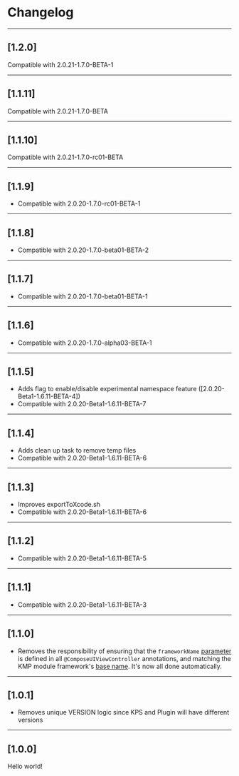 # Changelog
---

## [1.2.0]

Compatible with 2.0.21-1.7.0-BETA-1

---

## [1.1.11]

Compatible with 2.0.21-1.7.0-BETA

---

## [1.1.10]

Compatible with 2.0.21-1.7.0-rc01-BETA

---

## [1.1.9]

- Compatible with 2.0.20-1.7.0-rc01-BETA-1

---

## [1.1.8]

- Compatible with 2.0.20-1.7.0-beta01-BETA-2

---

## [1.1.7]

- Compatible with 2.0.20-1.7.0-beta01-BETA-1

---

## [1.1.6]

- Compatible with 2.0.20-1.7.0-alpha03-BETA-1

---

## [1.1.5]

- Adds flag to enable/disable experimental namespace feature ([2.0.20-Beta1-1.6.11-BETA-4])
- Compatible with 2.0.20-Beta1-1.6.11-BETA-7

---

## [1.1.4]

- Adds clean up task to remove temp files
- Compatible with 2.0.20-Beta1-1.6.11-BETA-6

---
## [1.1.3]

- Improves exportToXcode.sh
- Compatible with 2.0.20-Beta1-1.6.11-BETA-6

---

## [1.1.2]

- Compatible with 2.0.20-Beta1-1.6.11-BETA-5

---

## [1.1.1]

- Compatible with 2.0.20-Beta1-1.6.11-BETA-3


---

## [1.1.0]

- Removes the responsibility of ensuring that the `frameworkName` [parameter](https://github.com/GuilhE/KMP-ComposeUIViewController/blob/c821f0945c8a9e18da869df9d45dd5e7da1bbb83/kmp-composeuiviewcontroller-annotations/src/commonMain/kotlin/com/github/guilhe/kmp/composeuiviewcontroller/Annotations.kt#L13) is defined in all `@ComposeUIViewController` annotations, and matching the KMP module framework's [base name](https://github.com/GuilhE/KMP-ComposeUIViewController/blob/c821f0945c8a9e18da869df9d45dd5e7da1bbb83/sample/shared/build.gradle.kts#L25). It's now all done automatically.

---

## [1.0.1]

- Removes unique VERSION logic since KPS and Plugin will have different versions

---

## [1.0.0]

Hello world!